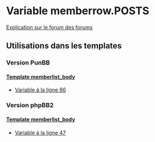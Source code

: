 # Variable memberrow.POSTS
[Explication sur le forum des forums](http://forum.forumactif.com/t294113-listing-des-variables#memberrow.POSTS)
## Utilisations dans les templates
### Version PunBB
#### [Template memberlist_body](punbb/memberlist_body.md)
* [Variable à la ligne 86](../punbb/memberlist_body.tpl#L86)
### Version phpBB2
#### [Template memberlist_body](subsilver/memberlist_body.md)
* [Variable à la ligne 47](../subsilver/memberlist_body.tpl#L47)